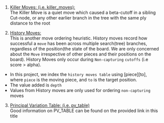 1. [Killer Moves: (i.e. killer_moves):](https://www.chessprogramming.org/Killer_Move)
<br />The Killer Move is a quiet move which caused a beta-cutoff in a sibling Cut-node, or any other earlier branch in the tree with the same ply distance to the root 

2. [History Moves:](https://www.chessprogramming.org/History_Heuristic)
<br /> This is another move ordering heuristic. History moves record how successful a `move` has been across multiple search(tree) branches, regardless of the position(the state of the board. We are only concerned about the `Move` irrespective of other pieces and their positions on the board).
History Moves only occur during `Non-capturing` `cutoffs` (i.e score > alpha).
- In this project, we index the `history moves table` using [piece][to], where `piece` is the moving piece, and `to` is the target position.
- The value added is `depth`
- Values from History moves are only used for ordering `non-capturing` moves


3. [Principal Variation Table: (i.e. pv_table)](https://sites.google.com/site/tscpchess/principal-variation)
<br /> Good information on PV_TABLE can be found on the provided link in this title